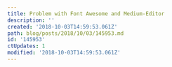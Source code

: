 ```yaml
---
title: Problem with Font Awesome and Medium-Editor
description: ''
created: '2018-10-03T14:59:53.061Z'
path: blog/posts/2018/10/03/145953.md
id: '145953'
ctUpdates: 1
modified: '2018-10-03T14:59:53.061Z'
---
```

